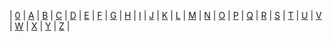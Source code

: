 | [0](./AR-Codes#0) | [A](./AR-Codes#a) | [B](./AR-Codes#b)
 | [C](./AR-Codes#c) | [D](./AR-Codes#d) | [E](./AR-Codes#e)
 | [F](./AR-Codes#f) | [G](./AR-Codes#g) | [H](./AR-Codes#h)
 | [I](./AR-Codes#i) | [J](./AR-Codes#j) | [K](./AR-Codes#k)
 | [L](./AR-Codes#l) | [M](./AR-Codes#m) | [N](./AR-Codes#n)
 | [O](./AR-Codes#o) | [P](./AR-Codes#p) | [Q](./AR-Codes#q)
 | [R](./AR-Codes#r) | [S](./AR-Codes#s) | [T](./AR-Codes#t)
 | [U](./AR-Codes#u) | [V](./AR-Codes#v) | [W](./AR-Codes#w)
 | [X](./AR-Codes#x) | [Y](./AR-Codes#y) | [Z](./AR-Codes#z) |
